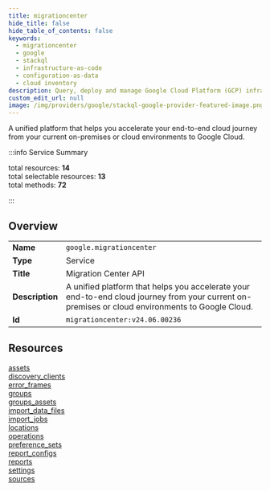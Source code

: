 ```yaml
---
title: migrationcenter
hide_title: false
hide_table_of_contents: false
keywords:
  - migrationcenter
  - google
  - stackql
  - infrastructure-as-code
  - configuration-as-data
  - cloud inventory
description: Query, deploy and manage Google Cloud Platform (GCP) infrastructure and resources using SQL
custom_edit_url: null
image: /img/providers/google/stackql-google-provider-featured-image.png
---
```


A unified platform that helps you accelerate your end-to-end cloud journey from your current on-premises or cloud environments to Google Cloud.  
    
:::info Service Summary

<div class="row">
<div class="providerDocColumn">
<span>total resources:&nbsp;<b>14</b></span><br />
<span>total selectable resources:&nbsp;<b>13</b></span><br />
<span>total methods:&nbsp;<b>72</b></span><br />
</div>
</div>

:::

## Overview
<table><tbody>
<tr><td><b>Name</b></td><td><code>google.migrationcenter</code></td></tr>
<tr><td><b>Type</b></td><td>Service</td></tr>
<tr><td><b>Title</b></td><td>Migration Center API</td></tr>
<tr><td><b>Description</b></td><td>A unified platform that helps you accelerate your end-to-end cloud journey from your current on-premises or cloud environments to Google Cloud.</td></tr>
<tr><td><b>Id</b></td><td><code>migrationcenter:v24.06.00236</code></td></tr>
</tbody></table>

## Resources
<div class="row">
<div class="providerDocColumn">
<a href="/providers/google/migrationcenter/assets/">assets</a><br />
<a href="/providers/google/migrationcenter/discovery_clients/">discovery_clients</a><br />
<a href="/providers/google/migrationcenter/error_frames/">error_frames</a><br />
<a href="/providers/google/migrationcenter/groups/">groups</a><br />
<a href="/providers/google/migrationcenter/groups_assets/">groups_assets</a><br />
<a href="/providers/google/migrationcenter/import_data_files/">import_data_files</a><br />
<a href="/providers/google/migrationcenter/import_jobs/">import_jobs</a><br />
</div>
<div class="providerDocColumn">
<a href="/providers/google/migrationcenter/locations/">locations</a><br />
<a href="/providers/google/migrationcenter/operations/">operations</a><br />
<a href="/providers/google/migrationcenter/preference_sets/">preference_sets</a><br />
<a href="/providers/google/migrationcenter/report_configs/">report_configs</a><br />
<a href="/providers/google/migrationcenter/reports/">reports</a><br />
<a href="/providers/google/migrationcenter/settings/">settings</a><br />
<a href="/providers/google/migrationcenter/sources/">sources</a><br />
</div>
</div>
